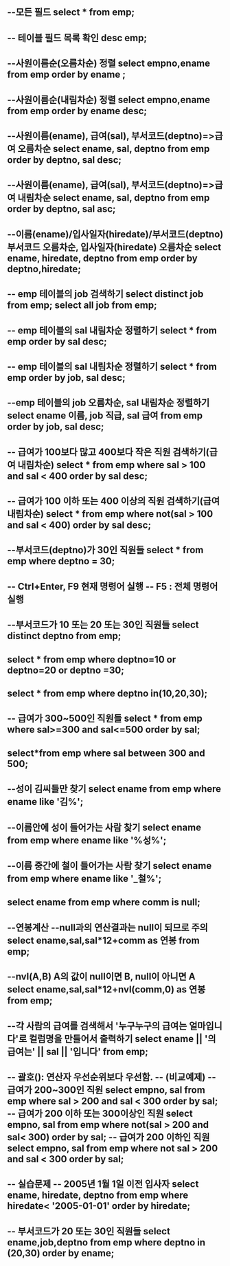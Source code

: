 --모든 필드
select * from emp;
-----------------------

-- 테이블 필드 목록 확인
desc emp;
-----------------------
--사원이름순(오름차순) 정렬
select empno,ename from emp order by ename ;
-----------------------
--사원이름순(내림차순) 정렬
select empno,ename from emp order by ename desc;
-----------------------
--사원이름(ename), 급여(sal), 부서코드(deptno)=>급여 오름차순
select ename, sal, deptno from emp order by deptno, sal desc;
-----------------------
--사원이름(ename), 급여(sal), 부서코드(deptno)=>급여 내림차순
select ename, sal, deptno from emp order by deptno, sal asc;
-----------------------
--이름(ename)/입사일자(hiredate)/부서코드(deptno) 부서코드 오름차순, 입사일자(hiredate) 오름차순
select ename, hiredate, deptno 
from emp 
order by deptno,hiredate;
-----------------------
-- emp 테이블의 job 검색하기
select distinct job from emp;
select all job from emp;
-----------------------
-- emp 테이블의 sal 내림차순 정렬하기
select * from emp order by sal desc;
-----------------------
-- emp 테이블의 sal 내림차순 정렬하기
select * from emp
    order by job, sal desc;
-----------------------
--emp 테이블의 job 오름차순, sal 내림차순 정렬하기
select ename 이름, job 직급, sal 급여 from emp
    order by job, sal desc;
-----------------------    
-- 급여가 100보다 많고 400보다 작은 직원 검색하기(급여 내림차순)
select * from emp
where sal > 100 and sal < 400
order by sal desc;
-----------------------
-- 급여가 100 이하 또는 400 이상의 직원 검색하기(급여 내림차순)
select * from emp 
  where not(sal > 100 and sal < 400)
  order by sal desc;
-----------------------  
--부서코드(deptno)가 30인 직원들
select * from emp where deptno = 30;
-----------------------
-- Ctrl+Enter, F9 현재 명령어 실행
-- F5 : 전체 명령어 실행
-----------------------
--부서코드가 10 또는 20 또는 30인 직원들
select distinct deptno from emp;
-----------------------
select * from emp 
where deptno=10 or deptno=20 or deptno =30;
-----------------------
select * from emp 
where deptno in(10,20,30);
-----------------------
-- 급여가 300~500인 직원들
select * from emp
where sal>=300 and sal<=500
order by sal;
-----------------------
select*from emp
    where sal between 300 and 500;
-----------------------

--성이 김씨들만 찾기
select ename from emp
    where ename like '김%';
-----------------------    

--이름안에 성이 들어가는 사람 찾기
select ename from emp 
    where ename like '%성%';
-----------------------    
--이름 중간에 철이 들어가는 사람 찾기
select ename from emp
    where ename like '_철%';
-----------------------
select ename from emp 
    where comm is null;
-----------------------  

--연봉계산
--null과의 연산결과는 null이 되므로 주의
select ename,sal,sal*12+comm as 연봉 from emp;
-----------------------

--nvl(A,B) A의 값이 null이면 B, null이 아니면 A
select ename,sal,sal*12+nvl(comm,0) as 연봉 from emp;
-----------------------

--각 사람의 급여를 검색해서 '누구누구의 급여는 얼마입니다'로 컬럼명을 만들어서 출력하기
select ename || '의 급여는' || sal || '입니다' from emp;
-----------------------

-- 괄호(): 연산자 우선순위보다 우선함.
-- (비교예제)
-- 급여가 200~300인 직원
select empno, sal from emp
where sal > 200 and sal < 300 order by sal;
-- 급여가 200 이하 또는 300이상인 직원
select empno, sal from emp
    where not(sal > 200 and sal< 300)
    order by sal;
-- 급여가 200 이하인 직원
select empno, sal from emp
    where not sal > 200 and sal < 300
    order by sal;
-----------------------    
-- 실습문제
-- 2005년 1월 1일 이전 입사자
select ename, hiredate, deptno from emp
    where hiredate< '2005-01-01'
    order by hiredate;
-----------------------    
-- 부서코드가 20 또는 30인 직원들
select ename,job,deptno
from emp
where deptno in (20,30)
order by ename;
-----------------------
